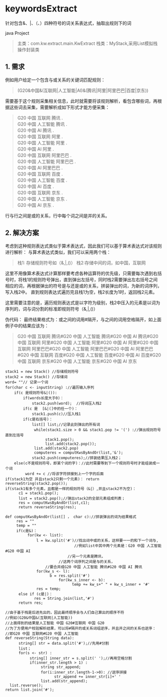 # keywordsExtract
针对包含&amp;、|、（、）四种符号的词关系表达式，抽取出规则下的词

java Project
>主类：com.kw.extract.main.KwExtract
栈类：MyStack,采用List模拟栈操作封装类


## 1. 需求
例如用户给定一个包含与或关系的关键词匹配规则：
> (G20&中国&(互联网|人工智能|AI)&(腾讯|阿里|阿里巴巴|百度|京东))

需要基于这个规则采集相关信息，此时就需要将该规则解析，看包含哪些词，再根据这些词去采集，需要解析成如下形式才能方便采集：
>G20 中国 互联网 腾讯 .       
G20 中国 人工智能 腾讯 .  
G20 中国 AI 腾讯 .  
G20 中国 互联网 阿里 .  
G20 中国 人工智能 阿里 .  
G20 中国 AI 阿里 .  
G20 中国 互联网 阿里巴巴 .  
G20 中国 人工智能 阿里巴巴 .   
G20 中国 AI 阿里巴巴 .       
G20 中国 互联网 百度 .  
G20 中国 人工智能 百度 .  
G20 中国 AI 百度 .    
G20 中国 互联网 京东 .  
G20 中国 人工智能 京东 .  
G20 中国 AI 京东 .  

行与行之间是或的关系，行中每个词之间是并的关系。

## 2. 解决方案
考虑到这种规则表达式类似于算术表达式，因此我们可以基于算术表达式对该规则进行解析：
与算术表达式类似，我们可以采用两个栈：
> 栈1: 存储规则符号如（&,|,()）
   栈2:存储中间的词，如中国，互联网

这里不用像算术表达式计算那样要考虑各种运算符的优先级，只需要每次遇到右括号时，将栈1的规则符号弹出，直到弹出左括号，同时栈2需要弹出左右括号之间相应的词，再根据弹出的符号是与还是或的关系，拼装弹出的词，为新的词序列，写入栈2中。
直到规则表达式遍历完且栈1为空，栈2长度为1时，返回栈2元素。

这里需要注意的是，遍历规则表达式是以字符为级别，栈2中压入的元素是以词为序列的，词与词分割的标准即规则符号（&,|,()）

伪代码：
最终结果格式为：或之间的词用#隔开，与之间的词用空格隔开，如上面例子中的结果应该为：
> G20 中国 互联网 腾讯#G20 中国 人工智能 腾讯#G20 中国 AI 腾讯#G20 中国 互联网 阿里#G20 中国 人工智能 阿里#G20 中国 AI 阿里#G20 中国 互联网 阿里巴巴#G20 中国 人工智能 阿里巴巴#G20 中国 AI 阿里巴巴#G20 中国 互联网 百度#G20 中国 人工智能 百度#G20 中国 AI 百度#G20 中国 互联网 京东#G20 中国 人工智能 京东#G20 中国 AI 京东
```
stack1 = new Stack() //存储规则符号
stack2 = new Stack() //存储词
word= ""// 记录一个词
for(char c <- inputString) ://遍历输入序列
    if(c 是规则符号&|()):
        if(words长度大于0)：
            stack2.push(word);  //将词压入栈2
        if(c 是  [&|(]中的任一个)：
            stack1.push(c)//压入栈1
        if(c是右括号)：
            list[] list;//记录此刻弹出的所有词
             while(stack1.size > 0 && stack1.pop != '(') ://弹出规则符号直到左括号
                  stack1.pop();
                  list.add(stack2.pop());
             list.add(stack2.pop)
             computeres = computKwsByAndOr(list,'&');
            stack2.push(computeres);//拼装结果压入栈2；
    else(c不是规则符号，即某个词的字)：//此时需要等到下一个规则符号时才能组装成一个词   
         word += c //将该字符拼接到上一个字的后面 
if(stack1为空 并且stack2只剩一个元素)： return reverseString(stack2.pop());
if(stack1有多个元素，且都是一样的规则符号（&|）,并且stack2不为空)：
      c1 = stack1.pop();
      list = stack2.pop();//弹出stack2的全部元素组成列表；
      res = computKwsByAndOr(list,c1);
      return reverseString(res);

def computKwsByAndOr(list[] ， char c)://拼装弹出的词为结果格式
     res = ""
     temp = ""
     if(c是&)：
          for(kw <- list):
              l = kw.split('#')//找出词中或的关系，这样要一一的和下一个词与,
                               //例如list中其中两个元素是：G20 中国 人工智能#G20 中国 AI
                            //另一个元素是腾讯，
                        //这两个词序列之间是与的关系，
                  //要合并成G20 中国 人工智能 腾讯#G20 中国 AI 腾讯
              for(kw_s <- l):
                    b = res.split('#')
                        for(kw_s_inner <- b):
                              temp += kw_s+" " + kw_s_inner + '#'
              res = temp;
      else if (c是|)：
             res = String.join(list,'#')
      return res;

//由于基于栈是后进先出的，因此最终顺序会与人们自己算出的顺序不符
//例如(G20&中国&(互联网|人工智能))
//上面得到的结果是人工智能 中国 G20#互联网 中国 G20
//为了方便用户校验解析结果，可以将#隔开的或关系词组逆序，并且并之间的关系也逆序：
//即G20 中国 互联网#G20 中国 人工智能
def reverseString(String data):
      string[] str = data.split('#');//先用#分割
      list；
      for(s <- str) :
           string[] inner_str = s.split(' ');//再用空格分割
           if(inner_str.length > 1) :
                string str_append;
                for(i:inner_str.length-1->0): //逆序拼接
                      str_append += inner_str[i]+' '
                list.add(str_append);
  list.reverse();
return list.join('#');
            
          
```








